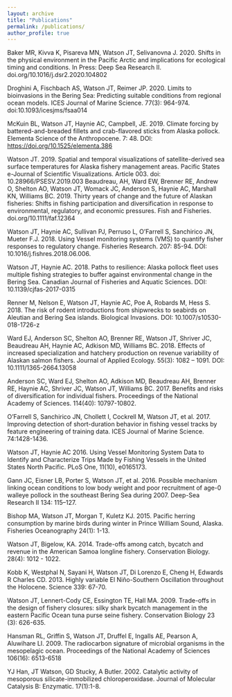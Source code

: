 ```yaml
---
layout: archive
title: "Publications"
permalink: /publications/
author_profile: true
---
```


Baker MR, Kivva K, Pisareva MN, Watson JT, Selivanovna J. 2020. Shifts in the physical environment in the Pacific Arctic and implications for ecological timing and conditions. In Press: Deep Sea Research II. doi.org/10.1016/j.dsr2.2020.104802

Droghini A, Fischbach AS, Watson JT, Reimer JP. 2020. Limits to bioinvasions in the Bering Sea: Predicting suitable conditions from regional ocean models. ICES Journal of Marine Science. 77(3): 964-974. doi:10.1093/icesjms/fsaa014

McKuin BL, Watson JT, Haynie AC, Campbell, JE. 2019. Climate forcing by battered-and-breaded fillets and crab-flavored sticks from Alaska pollock. Elementa Science of the Anthropocene. 7: 48. DOI: https://doi.org/10.1525/elementa.386

Watson JT. 2019. Spatial and temporal visualizations of satellite-derived sea surface temperatures for Alaska fishery management areas. Pacific States e-Journal of Scientific Visualizations. Article 003. doi: 10.28966/PSESV.2019.003
Beaudreau, AH, Ward EW, Brenner RE, Andrew O, Shelton AO, Watson JT, Womack JC, Anderson S, Haynie AC, Marshall KN, Williams BC. 2019. Thirty years of change and the future of Alaskan fisheries: Shifts in fishing participation and diversification in response to environmental, regulatory, and economic pressures. Fish and Fisheries. doi.org/10.1111/faf.12364

Watson JT, Haynie AC, Sullivan PJ, Perruso L, O’Farrell S, Sanchirico JN, Mueter F.J. 2018. Using Vessel monitoring systems (VMS) to quantify fisher responses to regulatory change. Fisheries Research. 207: 85-94. DOI: 10.1016/j.fishres.2018.06.006.

Watson JT, Haynie AC. 2018. Paths to resilience: Alaska pollock fleet uses multiple fishing strategies to buffer against environmental change in the Bering Sea. Canadian Journal of Fisheries and Aquatic Sciences. DOI: 10.1139/cjfas-2017-0315

Renner M, Nelson E, Watson JT, Haynie AC, Poe A, Robards M, Hess S. 2018. The risk of rodent introductions from shipwrecks to seabirds on Aleutian and Bering Sea islands. Biological Invasions. DOI: 10.1007/s10530-018-1726-z

Ward EJ, Anderson SC, Shelton AO, Brenner RE, Watson JT, Shriver JC, Beaudreau AH, Haynie AC, Adkison MD, Williams BC. 2018. Effects of increased specialization and hatchery production on revenue variability of Alaskan salmon fishers. Journal of Applied Ecology. 55(3): 1082 – 1091. DOI: 10.1111/1365-2664.13058

Anderson SC, Ward EJ, Shelton AO, Adkison MD, Beaudreau AH, Brenner RE, Haynie AC, Shriver JC, Watson JT, Williams BC. 2017. Benefits and risks of diversification for individual fishers. Proceedings of the National Academy of Sciences. 114(40): 10797-10802.

O’Farrell S, Sanchirico JN, Chollett I, Cockrell M, Watson JT, et al. 2017. Improving detection of short-duration behavior in fishing vessel tracks by feature engineering of training data. ICES Journal of Marine Science. 74:1428-1436.

Watson JT, Haynie AC 2016. Using Vessel Monitoring System Data to Identify and Characterize Trips Made by Fishing Vessels in the United States North Pacific. PLoS One, 11(10), e0165173.

Gann JC, Eisner LB, Porter S, Watson JT, et al. 2016. Possible mechanism linking ocean conditions to low body weight and poor recruitment of age-0 walleye pollock in the southeast Bering Sea during 2007. Deep-Sea Research II 134: 115–127.

Bishop MA, Watson JT, Morgan T, Kuletz KJ. 2015. Pacific herring consumption by marine birds during winter in Prince William Sound, Alaska. Fisheries Oceanography 24(1): 1-13.

Watson JT, Bigelow, KA. 2014. Trade-offs among catch, bycatch and revenue in the American Samoa longline fishery. Conservation Biology. 28(4): 1012 - 1022.

Kobb K, Westphal N, Sayani H, Watson JT, Di Lorenzo E, Cheng H, Edwards R Charles CD. 2013. Highly variable El Niño-Southern Oscillation throughout the Holocene. Science 339: 67-70.

Watson JT, Lennert-Cody CE, Essington TE, Hall MA. 2009. Trade-offs in the design of fishery closures: silky shark bycatch management in the eastern Pacific Ocean tuna purse seine fishery. Conservation Biology 23 (3): 626-635.

Hansman RL, Griffin S, Watson JT, Druffel E, Ingalls AE, Pearson A, Aluwihare LI. 2009. The radiocarbon signature of microbial organisms in the mesopelagic ocean. Proceedings of the National Academy of Sciences 106(16): 6513-6518

YJ Han, JT Watson, GD Stucky, A Butler. 2002. Catalytic activity of mesoporous silicate-immobilized chloroperoxidase. Journal of Molecular Catalysis B: Enzymatic. 17(1):1-8.
